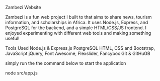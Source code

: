 Zambezi Website


Zambezi is a fun web project I built to  that aims to share  news, tourism information, and scholarships in Africa. It uses Node.js, Express, and PostgreSQL for the backend, and a simple HTML/CSS/JS frontend. I enjoyed experimenting with different web tools and making something useful!

Tools Used
Node.js & Express.js
PostgreSQL
HTML, CSS and Bootstrap, JavaScript
jQuery, Font Awesome, Flexslider, Fancybox
Git & GitHuGB

simply run the the command below to start the application 

node src/app.js
